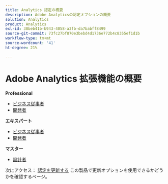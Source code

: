 ```yaml
---
title: Analytics 認定の概要
description: Adobe Analyticsの認定オプションの概要
solution: Analytics
product: Analytics
exl-id: 38beb41b-b943-4058-a3fb-da7babff8499
source-git-commit: 73fc27bf870e3bebd4d1736e772b4c8355ef1d1b
workflow-type: tm+mt
source-wordcount: '41'
ht-degree: 21%

---
```


# Adobe Analytics 拡張機能の概要

**Professional**

* [ビジネス従事者](/help/certifications/aa/aa-p-business.md) <!--AD0-E212-->
* [開発者](/help/certifications/aa/aa-p-developer.md) <!--AD0-E213-->

**エキスパート**

* [ビジネス従事者](/help/certifications/aa/aa-e-business.md) <!--AD0-E208-->
* [開発者](/help/certifications/aa/aa-e-developer.md) <!--AD0-E209-->

**マスター**

* [設計者](/help/certifications/aa/aa-m-architect.md) <!--AD0-E207-->

次にアクセス： [認定を更新する](/help/certifications/renew.md) この製品で更新オプションを使用できるかどうかを確認するページ。
